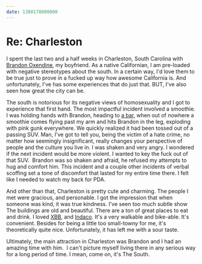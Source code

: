 ```yaml
---
date: 1380178800000
---
```



Re: Charleston
==============

I spent the last two and a half weeks in Charleston, South Carolina with
[Brandon Oxendine](http://brandonoxendine.com/), my boyfriend. As a
native Californian, I am pre-loaded with negative stereotypes about the
south. In a certain way, I'd love them to be true just to prove in a
fucked up way how awesome California is. And unfortunately, I've has
some experiences that do just that. BUT, I've also seen how great the
city can be.

The south is notorious for its negative views of homosexuality and I got
to experience that first hand. The most impactful incident involved a
smoothie. I was holding hands with Brandon, heading to [a
bar](http://www.thebelmontcharleston.com), when out of nowhere a
smoothie comes flying past my arm and hits Brandon in the leg, exploding
with pink gunk everywhere. We quickly realized it had been tossed out of
a passing SUV. Man, I've got to tell you, being the victim of a hate
crime, no matter how seemingly insignificant, really changes your
perspective of people and the culture you live in. I was shaken and very
angry. I wondered if the next incident would be more violent. I wanted
to key the fuck out of that SUV.  Brandon was so shaken and afraid, he
refused my attempts to hug and comfort him. This incident and a couple
other incidents of verbal scoffing set a tone of discomfort that lasted
for my entire time there. I felt like I needed to watch my back for PDA.

And other than that, Charleston is pretty cute and charming. The people
I met were gracious, and personable. I got the impression that when
someone was kind, it was true kindness. I've seen too much subtle show 
The buildings are old and beautiful. There are a ton of great places to
eat and drink. I loved [XBB](http://xiaobaobiscuit.com),
and [Indaco](http://www.indacocharleston.com). It's a very walkable and
bike-able. It's convenient. Besides for being a little too small-towny
for me, it's theoretically quite nice. Unfortunately, it has left me
with a sour taste.

Ultimately, the main attraction in Charleston was Brandon and I had an
amazing time with him.  I can't picture myself living there in any
serious way for a long period of time. I mean, come on, it's The South.
